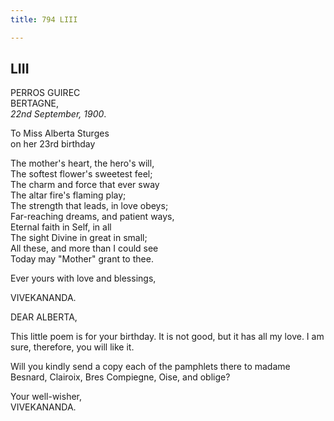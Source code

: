 ```yaml
---
title: 794 LIII

---
```

  

  


## LIII

PERROS GUIREC  
BERTAGNE,  
*22nd September, 1900*.

To Miss Alberta Sturges  
                    on her 23rd birthday

The mother's heart, the hero's will,  
The softest flower's sweetest feel;  
The charm and force that ever sway  
The altar fire's flaming play;  
The strength that leads, in love obeys;  
Far-reaching dreams, and patient ways,  
Eternal faith in Self, in all  
The sight Divine in great in small;  
All these, and more than I could see  
Today may "Mother" grant to thee.

Ever yours with love and blessings,

VIVEKANANDA.

  
DEAR ALBERTA,

This little poem is for your birthday. It is not good, but it has all my
love. I am sure, therefore, you will like it.

Will you kindly send a copy each of the pamphlets there to madame
Besnard, Clairoix, Bres Compiegne, Oise, and oblige?

Your well-wisher,  
VIVEKANANDA.
